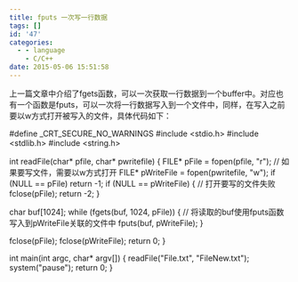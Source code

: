 ```yaml
---
title: fputs 一次写一行数据
tags: []
id: '47'
categories:
  - - language
    - C/C++
date: 2015-05-06 15:51:58
---
```


上一篇文章中介绍了fgets函数，可以一次获取一行数据到一个buffer中。对应也有一个函数是fputs，可以一次将一行数据写入到一个文件中，同样，在写入之前要以w方式打开被写入的文件，具体代码如下：
<!-- more -->
#define \_CRT\_SECURE\_NO\_WARNINGS
#include <stdio.h>
#include <stdlib.h>
#include <string.h>

int readFile(char\* pfile, char\* pwritefile)
{
FILE\* pFile = fopen(pfile, "r");
// 如果要写文件，需要以w方式打开
FILE\* pWriteFile = fopen(pwritefile, "w");
if (NULL == pFile) return -1;
if (NULL == pWriteFile)
{
// 打开要写的文件失败
fclose(pFile);
return -2;
}

char buf\[1024\];
while (fgets(buf, 1024, pFile))
{
// 将读取的buf使用fputs函数写入到pWriteFile关联的文件中
fputs(buf, pWriteFile);
}

fclose(pFile);
fclose(pWriteFile);
return 0;
}

int main(int argc, char\* argv\[\])
{
readFile("File.txt", "FileNew.txt");
system("pause");
return 0;
}